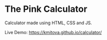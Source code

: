 # The Pink Calculator
Calculator made using HTML, CSS and JS.

Live Demo: https://kmitova.github.io/calculator/
